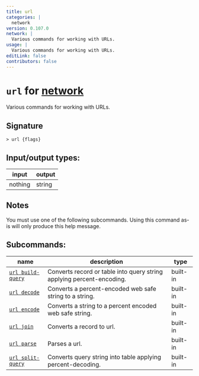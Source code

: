 ```yaml
---
title: url
categories: |
  network
version: 0.107.0
network: |
  Various commands for working with URLs.
usage: |
  Various commands for working with URLs.
editLink: false
contributors: false
---
```

<!-- This file is automatically generated. Please edit the command in https://github.com/nushell/nushell instead. -->

# `url` for [network](/commands/categories/network.md)

<div class='command-title'>Various commands for working with URLs.</div>

## Signature

```> url {flags} ```


## Input/output types:

| input   | output |
| ------- | ------ |
| nothing | string |
## Notes
You must use one of the following subcommands. Using this command as-is will only produce this help message.

## Subcommands:

| name                                                   | description                                                           | type     |
| ------------------------------------------------------ | --------------------------------------------------------------------- | -------- |
| [`url build-query`](/commands/docs/url_build-query.md) | Converts record or table into query string applying percent-encoding. | built-in |
| [`url decode`](/commands/docs/url_decode.md)           | Converts a percent-encoded web safe string to a string.               | built-in |
| [`url encode`](/commands/docs/url_encode.md)           | Converts a string to a percent encoded web safe string.               | built-in |
| [`url join`](/commands/docs/url_join.md)               | Converts a record to url.                                             | built-in |
| [`url parse`](/commands/docs/url_parse.md)             | Parses a url.                                                         | built-in |
| [`url split-query`](/commands/docs/url_split-query.md) | Converts query string into table applying percent-decoding.           | built-in |